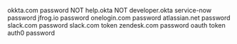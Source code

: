 okkta.com password NOT help.okta NOT developer.okta 
service-now password
jfrog.io password
onelogin.com password
atlassian.net password
slack.com password
slack.com token
zendesk.com password
oauth token
auth0 password
